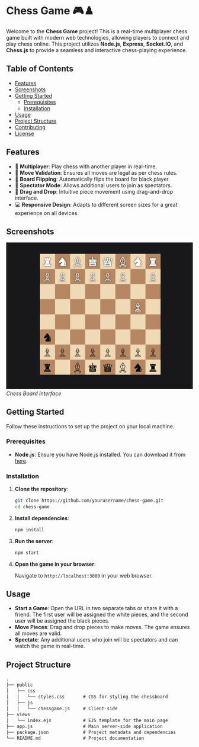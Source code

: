 # Chess Game 🎮♟️

Welcome to the **Chess Game** project! This is a real-time multiplayer chess game built with modern web technologies, allowing players to connect and play chess online. This project utilizes **Node.js**, **Express**, **Socket.IO**, and **Chess.js** to provide a seamless and interactive chess-playing experience.

## Table of Contents

- [Features](#features)
- [Screenshots](#screenshots)
- [Getting Started](#getting-started)
  - [Prerequisites](#prerequisites)
  - [Installation](#installation)
- [Usage](#usage)
- [Project Structure](#project-structure)
- [Contributing](#contributing)
- [License](#license)

## Features

- 👫 **Multiplayer**: Play chess with another player in real-time.
- 📜 **Move Validation**: Ensures all moves are legal as per chess rules.
- 🔄 **Board Flipping**: Automatically flips the board for black player.
- 🚶 **Spectator Mode**: Allows additional users to join as spectators.
- 🚀 **Drag and Drop**: Intuitive piece movement using drag-and-drop interface.
- 💻 **Responsive Design**: Adapts to different screen sizes for a great experience on all devices.

## Screenshots

![Chess Board](./public/image.png)
_Chess Board Interface_

## Getting Started

Follow these instructions to set up the project on your local machine.

### Prerequisites

- **Node.js**: Ensure you have Node.js installed. You can download it from [here](https://nodejs.org/).

### Installation

1. **Clone the repository**:

   ```sh
   git clone https://github.com/yourusername/chess-game.git
   cd chess-game
   ```

2. **Install dependencies**:

   ```sh
   npm install
   ```

3. **Run the server**:

   ```sh
   npm start
   ```

4. **Open the game in your browser**:

   Navigate to `http://localhost:3000` in your web browser.

## Usage

- **Start a Game**: Open the URL in two separate tabs or share it with a friend. The first user will be assigned the white pieces, and the second user will be assigned the black pieces.
- **Move Pieces**: Drag and drop pieces to make moves. The game ensures all moves are valid.
- **Spectate**: Any additional users who join will be spectators and can watch the game in real-time.

## Project Structure

```plaintext
.
├── public
│   ├── css
│   │   └── styles.css       # CSS for styling the chessboard
│   ├── js
│   │   └── chessgame.js     # Client-side
├── views
│   └── index.ejs            # EJS template for the main page
├── app.js                   # Main server-side application
├── package.json             # Project metadata and dependencies
└── README.md                # Project documentation
```
